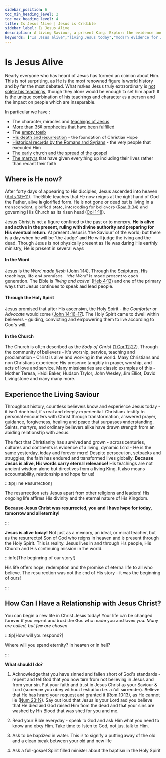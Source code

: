 ```yaml
---
sidebar_position: 6
toc_min_heading_level: 2
toc_max_heading_level: 4
title: Is Jesus Alive | Jesus is Credible
sidebar_label: Is Jesus Alive
description: A Living Saviour, a present King. Explore the evidence and implications of Jesus' resurrection and what it means to know Him today.
keywords: ["Is Jesus alive","living Jesus today","modern evidence for Jesus","Jesus lives","Jesus today testimonies","Jesus through the Holy Spirit","Jesus is alive proof","experience Jesus now"]
---
```


# Is Jesus Alive

Nearly everyone who has heard of Jesus has formed an opinion about Him. This is not surprising,
as He is the most renowned figure in world history and by far the most debated. What makes Jesus
truly extraordinary is [not solely his teachings](./teachings-of-jesus.md),
though they alone would be enough to set him apart! It is the unique combination of
his teachings and character as a person and the impact on people which are inseparable.

In particular we have :
- The character, miracles and [teachings of Jesus](./teachings-of-jesus.md)
- [More than 350 prophecies that have been fulfilled](./prophecies-fulfilled.md)
- The [empty tomb](./the-resurrection.md#the-empty-tomb)
- [His death and resurrection](./the-resurrection.md) - the foundation of Christian Hope
- [Historical records by the Romans and Syrians](./the-resurrection#roman-historians) - the very people that executed Him.
- [The early church and the spread of the gospel](./the-martyrs.md#the-emergence-of-christianity)
- [The martyrs](./the-martyrs.md) that have given everything up including their lives
  rather than recant their faith


## Where is He now?

After forty days of appearing to His disciples, Jesus ascended into heaven
([Acts 1:9–11](https://www.biblegateway.com/passage/?search=Acts%201%3A9%E2%80%9311&version=NKJV)).
The Bible teaches that He now reigns at the right hand of God the Father, alive in glorified form.
He is not gone or dead but is living in a transcendent, glorified state, interceding for believers
([Rom 8:34](https://www.biblegateway.com/passage/?search=Romans%208%3A34&version=NKJV)) and governing His
Church as its risen head ([Col 1:18](https://www.biblegateway.com/passage/?search=Colossians%201%3A18&version=NKJV)).

Jesus Christ is not a figure confined to the past or to memory. **He is alive and active in the
present, ruling with divine authority and preparing for His eventual return.** At present Jesus is
'the Saviour' of the world; but there is a day when he will be 'the Judge' and He will judge the
living and the dead. Though Jesus is not physically present as He was during His earthly ministry, 
He is present in several ways:

#### In the Word

Jesus is the *Word made flesh* ([John 1:14](https://www.biblegateway.com/passage/?search=John%201%3A14&version=NKJV)).
Through the Scriptures, His teachings, life and promises - *'the Word'* is made present to each generation. The Bible
is *'living and active'* ([Heb 4:12](https://www.biblegateway.com/passage/?search=Hebrews%204%3A12&version=NKJV)) and
one of the primary ways that Jesus continues to speak and lead people.

#### Through the Holy Spirit

Jesus promised that after His ascension, the Holy Spirit - the *Comforter* or *Advocate* would come
([John 14:16–17](https://www.biblegateway.com/passage/?search=John%2014%3A16%E2%80%9317&version=NKJV)). The Holy Spirit
came to dwell within believers - guiding, convicting and empowering them to live according to God's will. 

#### In the Church

The Church is often described as the *Body of Christ* ([1 Cor 12:27](https://www.biblegateway.com/passage/?search=1%20Corinthians%2012%3A27%29&version=NKJV)). Through the community
of believers - it's worship, service, teaching and proclamation - Christ is alive and working in the
world. Many Christians and non Christians experience His presence tangibly in prayer, worship,
and acts of love and service. Many missionaries are classic examples of this - Mother Teresa, Heidi
Baker, Hudson Taylor, John Wesley, Jim Elliot, David Livingstone and many many more.

## Experience the Living Saviour

Throughout history, countless believers know and experience Jesus today - it isn't doctrinal, it's real and
deeply experiential. Christians testify to personal encounters with Christ through transformation,
answered prayer, guidance, forgiveness, healing and peace that surpasses understanding. Saints, martyrs,
and ordinary believers alike have drawn strength from an abiding relationship with Jesus.

The fact that Christianity has survived and grown - across centuries, cultures and continents is
evidence of a living, dynamic Lord - He is the same yesterday, today and forever more! Despite
persecution, setbacks and struggles, the faith has endured and transformed lives globally. 
**Because Jesus is alive, His words carry eternal relevance!** His teachings are not ancient wisdom
alone but directives from a living King. It also means accountability, relationship and hope for us!

:::tip[The Resurrection]

The resurrection sets Jesus apart from other religions and leaders! His ongoing life affirms His divinity
and the eternal nature of His Kingdom.

**Because Jesus Christ was resurrected, you and I have hope for today, tomorrow and all eternity!**

:::

**Jesus is alive today!** Not just as a memory, an ideal, or moral teacher, but as the resurrected Son
of God who reigns in heaven and is present through the Holy Spirit. This is reality. Jesus lives in
and through His people, His Church and His continuing mission in the world. 

:::info[The beginning of our story!]

His life offers hope, redemption and the promise of eternal life to all who believe. The resurrection 
was not the end of His story - it was the beginning of ours!

:::

## How Can I Have a Relationship with Jesus Christ?

You can begin a new life in Christ Jesus today! Your life can be changed forever if you repent and
trust the God who made you and loves you. *Many are called, but few are chosen*

:::tip[How will you respond?]

Where will you spend eternity? In heaven or in hell?

:::

**What should I do?**

1. Acknowledge that you have sinned and fallen short of God's standards - repent and tell God that
you now turn from not believing in Jesus and from your sin. Put your faith and trust in
Jesus Christ as your Saviour & Lord (someone you obey without hesitation i.e. a full surrender).
Believe that He has heard your request and granted it ([Rom 10:13](https://www.biblegateway.com/passage/?search=Rom%2010%3A13&version=NKJV)), as He cannot lie ([Num 23:19](https://www.biblegateway.com/passage/?search=Num%2023%3A19&version=NKJV)). Say
out loud that Jesus is your Lord and you believe that He died and God raised Him from the dead and
that your sins are washed by His Blood that was shed for you and me.

2. Read your Bible everyday - speak to God and ask Him what you need to know and obey Him. Take time
to listen to God, not just talk to Him.

3. Ask to be baptized in water. This is to signify a putting away of the old and a clean break between
your old and new life

4. Ask a full-gospel Spirit filled minister about the baptism in the Holy Spirit
